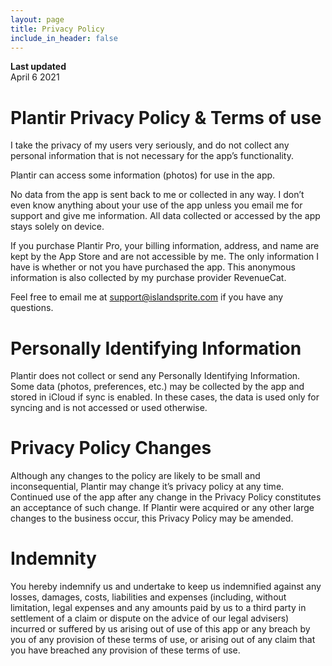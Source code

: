 ```yaml
---
layout: page
title: Privacy Policy
include_in_header: false
---
```


**Last updated**  
April 6 2021

# Plantir Privacy Policy & Terms of use
I take the privacy of my users very seriously, and do not collect any personal information that is not necessary for the app’s functionality.

Plantir can access some information (photos) for use in the app.

No data from the app is sent back to me or collected in any way. I don’t even know anything about your use of the app unless you email me for support and give me information. All data collected or accessed by the app stays solely on device.

If you purchase Plantir Pro, your billing information, address, and name are kept by the App Store and are not accessible by me. The only information I have is whether or not you have purchased the app. This anonymous information is also collected by my purchase provider RevenueCat.

Feel free to email me at support@islandsprite.com if you have any questions.

# Personally Identifying Information
Plantir does not collect or send any Personally Identifying Information. Some data (photos, preferences, etc.) may be collected by the app and stored in iCloud if sync is enabled. In these cases, the data is used only for syncing and is not accessed or used otherwise.

# Privacy Policy Changes
Although any changes to the policy are likely to be small and inconsequential, Plantir may change it’s privacy policy at any time. Continued use of the app after any change in the Privacy Policy constitutes an acceptance of such change. If Plantir were acquired or any other large changes to the business occur, this Privacy Policy may be amended.

# Indemnity
You hereby indemnify us and undertake to keep us indemnified against any losses, damages, costs, liabilities and expenses (including, without limitation, legal expenses and any amounts paid by us to a third party in settlement of a claim or dispute on the advice of our legal advisers) incurred or suffered by us arising out of use of this app or any breach by you of any provision of these terms of use, or arising out of any claim that you have breached any provision of these terms of use.
